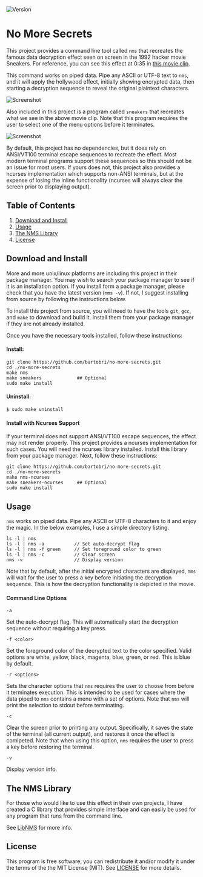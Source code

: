 ![Version](https://img.shields.io/badge/Version-0.3.0-green.svg)

No More Secrets
===============

This project provides a command line tool called `nms` that recreates the
famous data decryption effect seen on screen in the 1992 hacker movie Sneakers.
For reference, you can see this effect at 0:35 in [this movie clip](https://www.youtube.com/watch?v=F5bAa6gFvLs&t=35).

This command works on piped data. Pipe any ASCII or UTF-8 text to `nms`,
and it will apply the hollywood effect, initially showing encrypted data,
then starting a decryption sequence to reveal the original plaintext characters.

![Screenshot](http://www.brianbarto.info/extern/images/nms/nms.gif)

Also included in this project is a program called `sneakers` that recreates
what we see in the above movie clip. Note that this program requires the
user to select one of the menu options before it terminates.

![Screenshot](http://www.brianbarto.info/extern/images/nms/sneakers.gif)

By default, this project has no dependencies, but it does rely on ANSI/VT100
terminal escape sequences to recreate the effect. Most modern terminal
programs support these sequences so this should not be an issue for most
users. If yours does not, this project also provides a ncurses implementation
which supports non-ANSI terminals, but at the expense of losing the inline
functionality (ncurses will always clear the screen prior to displaying output).

Table of Contents
-----------------

1. [Download and Install](#download-and-install)
2. [Usage](#usage)
3. [The NMS Library](#the-nms-library)
4. [License](#license)

Download and Install
--------------------

More and more unix/linux platforms are including this project in their
package manager. You may wish to search your package manager to see if it
is an installation option. If you install form a package manager, please
check that you have the latest version (`nms -v`). If not, I suggest
installing from source by following the instructions below.

To install this project from source, you will need to have the tools `git`,
`gcc`, and `make` to download and build it. Install them from your package
manager if they are not already installed.

Once you have the necessary tools installed, follow these instructions:

#### Install:
```
git clone https://github.com/bartobri/no-more-secrets.git
cd ./no-more-secrets
make nms
make sneakers             ## Optional
sudo make install
```

#### Uninstall:

```
$ sudo make uninstall
```

#### Install with Ncurses Support

If your terminal does not support ANSI/VT100 escape sequences, the effect
may not render properly. This project provides a ncurses implementation
for such cases. You will need the ncurses library installed. Install this
library from your package manager. Next, follow these instructions:

```
git clone https://github.com/bartobri/no-more-secrets.git
cd ./no-more-secrets
make nms-ncurses
make sneakers-ncurses     ## Optional
sudo make install
```

Usage
-----

`nms` works on piped data. Pipe any ASCII or UTF-8 characters to it and
enjoy the magic. In the below examples, I use a simple directory listing.

```
ls -l | nms
ls -l | nms -a           // Set auto-decrypt flag
ls -l | nms -f green     // Set foreground color to green
ls -l | nms -c           // Clear screen
nms -v                   // Display version
```

Note that by default, after the initial encrypted characters are displayed,
`nms` will wait for the user to press a key before initiating the decryption
sequence. This is how the decryption functionality is depicted in the movie.

#### Command Line Options

`-a`

Set the auto-decrypt flag. This will automatically start the
decryption sequence without requiring a key press.

`-f <color>`

Set the foreground color of the decrypted text to the color
specified. Valid options are white, yellow, black, magenta, blue, green,
or red. This is blue by default.

`-r <options>`

Sets the character options that `nms` requires the user to choose from
before it terminates execution. This is intended to be used for cases
where the data piped to `nms` contains a menu with a set of options. Note
that `nms` will print the selection to stdout before terminating.

`-c`

Clear the screen prior to printing any output. Specifically,
it saves the state of the terminal (all current output), and restores it
once the effect is comlpeted. Note that when using this option, `nms` requires
the user to press a key before restoring the terminal.

`-v`

Display version info.

The NMS Library
---------------

For those who would like to use this effect in their own projects, I have
created a C library that provides simple interface and can easily be used
for any program that runs from the command line.

See [LibNMS](https://github.com/bartobri/libnms) for more info.

License
-------

This program is free software; you can redistribute it and/or modify it
under the terms of the the MIT License (MIT). See [LICENSE](LICENSE) for
more details.
